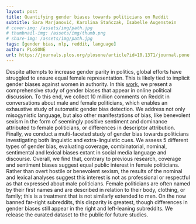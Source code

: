 ```yaml
---
layout: post
title: Quantifying gender biases towards politicians on Reddit
subtitle: Sara Marjanović, Karolina Stańczak, Isabelle Augenstein
# cover-img: /assets/img/path.jpg
# thumbnail-img: /assets/img/thumb.png
# share-img: /assets/img/path.jpg
tags: [gender bias, nlp, reddit, language]
author: PLoSONE
url: https://journals.plos.org/plosone/article?id=10.1371/journal.pone.0274317
---
```


Despite attempts to increase gender parity in politics, global efforts have struggled to ensure equal female representation. This is likely tied to implicit gender biases against women in authority. In this [work](https://journals.plos.org/plosone/article?id=10.1371/journal.pone.0274317), we present a comprehensive study of gender biases that appear in online political discussion. To this end, we collect 10 million comments on Reddit in conversations about male and female politicians, which enables an exhaustive study of automatic gender bias detection. We address not only misogynistic language, but also other manifestations of bias, like benevolent sexism in the form of seemingly positive sentiment and dominance attributed to female politicians, or differences in descriptor attribution. Finally, we conduct a multi-faceted study of gender bias towards politicians investigating both linguistic and extra-linguistic cues. We assess 5 different types of gender bias, evaluating coverage, combinatorial, nominal, sentimental and lexical biases extant in social media language and discourse. Overall, we find that, contrary to previous research, coverage and sentiment biases suggest equal public interest in female politicians. Rather than overt hostile or benevolent sexism, the results of the nominal and lexical analyses suggest this interest is not as professional or respectful as that expressed about male politicians. Female politicians are often named by their first names and are described in relation to their body, clothing, or family; this is a treatment that is not similarly extended to men. On the now banned far-right subreddits, this disparity is greatest, though differences in gender biases still appear in the right and left-leaning subreddits. We release the curated dataset to the public for future studies.
